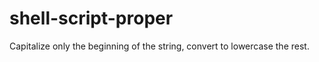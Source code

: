 shell-script-proper
===================

Capitalize only the beginning of the string, convert to lowercase the rest.
